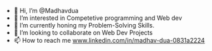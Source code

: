 - 👋 Hi, I’m @Madhavdua
- 👀 I’m interested in Competetive programming and Web dev
- 🌱 I’m currently honing my Problem-Solving Skills.
- 💞️ I’m looking to collaborate on Web Dev Projects
- 📫 How to reach me www.linkedin.com/in/madhav-dua-0831a2224
